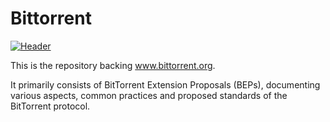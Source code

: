 # Bittorrent

[![Header][logo]](https://www.bittorrent.org)

This is the repository backing www.bittorrent.org.

It primarily consists of BitTorrent Extension Proposals
(BEPs), documenting various aspects, common practices
and proposed standards of the BitTorrent protocol.

[logo]: https://github.com/bittorrent/bittorrent.org/tree/master/images/Bittorrent.png
